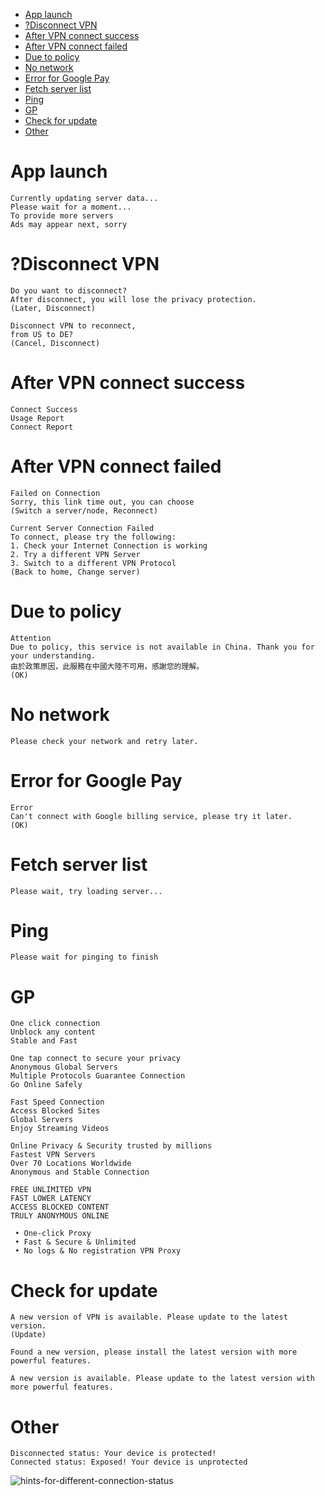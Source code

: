 - [App launch](#app-launch)
- [?Disconnect VPN](#disconnect-vpn)
- [After VPN connect success](#after-vpn-connect-success)
- [After VPN connect failed](#after-vpn-connect-failed)
- [Due to policy](#due-to-policy)
- [No network](#no-network)
- [Error for Google Pay](#error-for-google-pay)
- [Fetch server list](#fetch-server-list)
- [Ping](#ping)
- [GP](#gp)
- [Check for update](#check-for-update)
- [Other](#other)


# App launch
```
Currently updating server data...
Please wait for a moment...
To provide more servers
Ads may appear next, sorry
```

# ?Disconnect VPN
```
Do you want to disconnect?
After disconnect, you will lose the privacy protection.
(Later, Disconnect)

Disconnect VPN to reconnect, 
from US to DE?
(Cancel, Disconnect)
```

# After VPN connect success
```
Connect Success
Usage Report
Connect Report
```
# After VPN connect failed
```
Failed on Connection
Sorry, this link time out, you can choose
(Switch a server/node, Reconnect)

Current Server Connection Failed
To connect, please try the following:
1. Check your Internet Connection is working
2. Try a different VPN Server
3. Switch to a different VPN Protocol
(Back to home, Change server)
```

# Due to policy
```
Attention
Due to policy, this service is not available in China. Thank you for your understanding.
由於政策原因，此服務在中國大陸不可用，感謝您的理解。
(OK)
```

# No network
```
Please check your network and retry later.
```

# Error for Google Pay
```
Error
Can't connect with Google billing service, please try it later.
(OK)
```

# Fetch server list
```
Please wait, try loading server...
```

# Ping
```
Please wait for pinging to finish
```

# GP
```
One click connection
Unblock any content
Stable and Fast

One tap connect to secure your privacy
Anonymous Global Servers
Multiple Protocols Guarantee Connection
Go Online Safely

Fast Speed Connection
Access Blocked Sites
Global Servers
Enjoy Streaming Videos

Online Privacy & Security trusted by millions
Fastest VPN Servers
Over 70 Locations Worldwide
Anonymous and Stable Connection

FREE UNLIMITED VPN
FAST LOWER LATENCY
ACCESS BLOCKED CONTENT
TRULY ANONYMOUS ONLINE

 • One-click Proxy
 • Fast & Secure & Unlimited
 • No logs & No registration VPN Proxy
```

# Check for update
```
A new version of VPN is available. Please update to the latest version.
(Update)

Found a new version, please install the latest version with more powerful features.

A new version is available. Please update to the latest version with more powerful features.
```

# Other
```
Disconnected status: Your device is protected!
Connected status: Exposed! Your device is unprotected
```
![hints-for-different-connection-status](https://user-images.githubusercontent.com/46241961/212232138-b2ea5851-6616-4afc-8de2-cc7183a63350.png)
